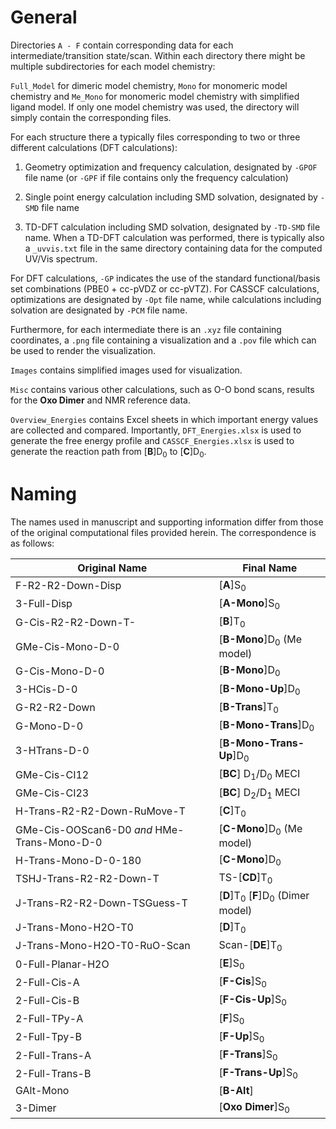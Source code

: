 # General

Directories `A - F` contain corresponding data for each intermediate/transition state/scan. Within each directory there might be multiple subdirectories for each model chemistry:

`Full_Model` for dimeric model chemistry, `Mono` for monomeric model chemistry and `Me_Mono` for monomeric model chemistry with simplified ligand model. If only one model chemistry was used, the directory will simply contain the corresponding files.

For each structure there a typically files corresponding to two or three different calculations (DFT calculations):

1. Geometry optimization and frequency calculation, designated by `-GPOF` file name (or `-GPF` if file contains only the frequency calculation)

2. Single point energy calculation including SMD solvation, designated by `-SMD` file name

3. TD-DFT calculation including SMD solvation, designated by `-TD-SMD` file name. When a TD-DFT calculation was performed, there is typically also a `_uvvis.txt` file in the same directory containing data for the computed UV/Vis spectrum.

For DFT calculations, `-GP` indicates the use of the standard functional/basis set combinations (PBE0 + cc-pVDZ or cc-pVTZ). For CASSCF calculations, optimizations are designated by `-Opt` file name, while calculations including solvation are designated by `-PCM` file name.

Furthermore, for each intermediate there is an `.xyz` file containing coordinates, a `.png` file containing a visualization and a `.pov` file which can be used to render the visualization.

`Images` contains simplified images used for visualization.

`Misc` contains various other calculations, such as O-O bond scans, results for the **Oxo Dimer** and NMR reference data.

`Overview_Energies` contains Excel sheets in which important energy values are collected and compared. Importantly, `DFT_Energies.xlsx` is used to generate the free energy profile and `CASSCF_Energies.xlsx` is used to generate the reaction path from [**B**]D<sub>0</sub> to [**C**]D<sub>0</sub>.

# Naming

The names used in manuscript and supporting information differ from those of the original computational files provided herein. The correspondence is as follows:

Original Name | Final Name
--- | ----
F-R2-R2-Down-Disp | [**A**]S<sub>0</sub>
3-Full-Disp | [**A-Mono**]S<sub>0</sub>
G-Cis-R2-R2-Down-T- | [**B**]T<sub>0</sub>
GMe-Cis-Mono-D-0 | [**B-Mono**]D<sub>0</sub> (Me model)
G-Cis-Mono-D-0 | [**B-Mono**]D<sub>0</sub>
3-HCis-D-0 | [**B-Mono-Up**]D<sub>0</sub>
G-R2-R2-Down | [**B-Trans**]T<sub>0</sub>
G-Mono-D-0 | [**B-Mono-Trans**]D<sub>0</sub>
3-HTrans-D-0 | [**B-Mono-Trans-Up**]D<sub>0</sub>
GMe-Cis-CI12 | [**BC**] D<sub>1</sub>/D<sub>0</sub> MECI
GMe-Cis-CI23 | [**BC**] D<sub>2</sub>/D<sub>1</sub> MECI
H-Trans-R2-R2-Down-RuMove-T | [**C**]T<sub>0</sub>
GMe-Cis-OOScan6-D0 *and* HMe-Trans-Mono-D-0 | [**C-Mono**]D<sub>0</sub> (Me model)
H-Trans-Mono-D-0-180 | [**C-Mono**]D<sub>0</sub>
TSHJ-Trans-R2-R2-Down-T | TS-[**CD**]T<sub>0</sub>
J-Trans-R2-R2-Down-TSGuess-T | [**D**]T<sub>0</sub> [**F**]D<sub>0</sub> (Dimer model)
J-Trans-Mono-H2O-T0 | [**D**]T<sub>0</sub>
J-Trans-Mono-H2O-T0-RuO-Scan | Scan-[**DE**]T<sub>0</sub>
0-Full-Planar-H2O | [**E**]S<sub>0</sub>
2-Full-Cis-A | [**F-Cis**]S<sub>0</sub>
2-Full-Cis-B | [**F-Cis-Up**]S<sub>0</sub>
2-Full-TPy-A | [**F**]S<sub>0</sub>
2-Full-Tpy-B | [**F-Up**]S<sub>0</sub>
2-Full-Trans-A | [**F-Trans**]S<sub>0</sub>
2-Full-Trans-B | [**F-Trans-Up**]S<sub>0</sub>
GAlt-Mono | [**B-Alt**]
3-Dimer | [**Oxo Dimer**]S<sub>0</sub>






